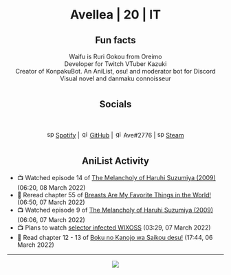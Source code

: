 <h1 align="center">
Avellea | 20 | IT
</h1>



<h2 align="center">
Fun facts
</h2>

<p align="center">
Waifu is Ruri Gokou from Oreimo<br>
Developer for Twitch VTuber Kazuki<br>
Creator of KonpakuBot. An AniList, osu! and moderator bot for Discord<br>
Visual novel and danmaku connoisseur
</p>

<h1>
<h2 align="center">Socials</h2>
<br>
<p align="center">
<img src="https://open.scdn.co/cdn/images/favicon.5cb2bd30.ico" alt="spotify logo" width="16"> <a href="https://open.spotify.com/user/2r8tkjt7qlh7uo7k06z43t63a">Spotify</a> | <img src="https://github.com/fluidicon.png" alt="github logo" width="16"> <a href="https://github.com/Avellea">GitHub</a> | <img src="https://i.imgur.com/ywxedYu.png" alt="github logo" width="16"> Ave#2776 | <img src="https://store.steampowered.com/favicon.ico" alt="spotify logo" width="16"> <a href="https://steamcommunity.com/id/Avellea/">Steam</a>
</p>
<h1>

<h2 align="center">AniList Activity</h2>

<!-- ANILIST_ACTIVITY:start -->

-   📺 Watched episode 14 of [The Melancholy of Haruhi Suzumiya (2009)](https://anilist.co/anime/4382) (06:20, 08 March 2022)
-   📖 Reread chapter 55 of [Breasts Are My Favorite Things in the World!](https://anilist.co/manga/100209) (06:50, 07 March 2022)
-   📺 Watched episode 9 of [The Melancholy of Haruhi Suzumiya (2009)](https://anilist.co/anime/4382) (06:06, 07 March 2022)
-   📺 Plans to watch [selector infected WIXOSS](https://anilist.co/anime/20615) (03:29, 07 March 2022)
-   📖 Read chapter 12 - 13 of [Boku no Kanojo wa Saikou desu!](https://anilist.co/manga/100319) (17:44, 06 March 2022)

<!-- ANILIST_ACTIVITY:end -->


---



<p align="center">
<img src="https://i.pinimg.com/originals/5f/95/04/5f9504eb5a7d27ec7a6121b9e9aa48b3.gif">
<p>

